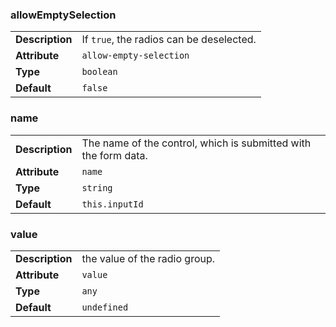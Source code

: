

### allowEmptySelection 

| | |
| --- | --- |
| **Description** | If `true`, the radios can be deselected. |
| **Attribute** | `allow-empty-selection` |
| **Type** | `boolean` |
| **Default** | `false` |



### name 

| | |
| --- | --- |
| **Description** | The name of the control, which is submitted with the form data. |
| **Attribute** | `name` |
| **Type** | `string` |
| **Default** | `this.inputId` |



### value 

| | |
| --- | --- |
| **Description** | the value of the radio group. |
| **Attribute** | `value` |
| **Type** | `any` |
| **Default** | `undefined` |

